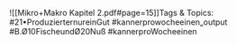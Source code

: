 
![[Mikro+Makro Kapitel 2.pdf#page=15]]Tags & Topics:
   #21•ProduzierternureinGut
   #kannerprowocheeinen„output
   #B.Ø10FischeundØ20Nuß
   #kannerproWocheeinen